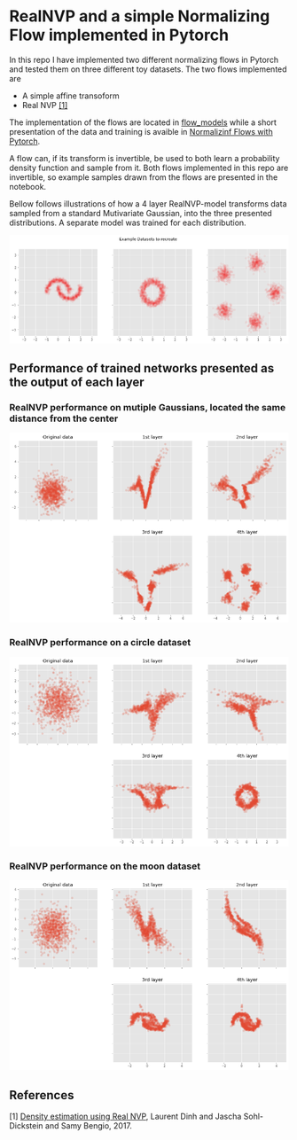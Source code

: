 # RealNVP and a simple Normalizing Flow implemented in Pytorch

In this repo I have implemented two different normalizing flows in Pytorch and tested them on three different toy datasets. The two flows implemented are
* A simple affine transoform
* Real NVP [[1]](#1)

The implementation of the flows are located in [flow_models](flow_models.py) while a short presentation of the data and training is avaible in [Normalizinf Flows with Pytorch](Normalizing_Flows_with_Pytorch.ipynb).

A flow can, if its transform is invertible, be used to both learn a probability density function and sample from it. Both flows implemented in this repo are invertible, so example samples drawn from the flows are presented in the notebook. 

Bellow follows illustrations of how a 4 layer RealNVP-model transforms data sampled from a standard Mutivariate Gaussian, into the three presented distributions. A separate model was trained for each distribution. 


![Alt text](/img/toy_datasets.png?raw=true "Toy datasets")


## Performance of trained networks presented as the output of each layer

### RealNVP performance on mutiple Gaussians, located the same distance from the center

![Alt text](/img/gaussians.png?raw=true "Title")

### RealNVP performance on a circle dataset

![Alt text](/img/circle.png?raw=true "Title")

### RealNVP performance on the moon dataset

![Alt text](/img/moons.png?raw=true "Title")


## References
<a id="1">[1]</a> 
[Density estimation using Real NVP](https://arxiv.org/abs/1605.08803), Laurent Dinh and Jascha Sohl-Dickstein and Samy Bengio, 2017.
